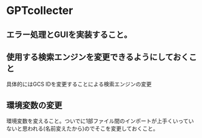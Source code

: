 # GPTcollecter
## エラー処理とGUIを実装すること。
## 使用する検索エンジンを変更できるようにしておくこと
具体的にはGCS IDを変更することによる検索エンジンの変更
## 環境変数の変更
環境変数を変えること。ついでに1部ファイル間のインポートが上手くいっていないと思われる(名前変えたから)のでそこを変更しておくこと。

